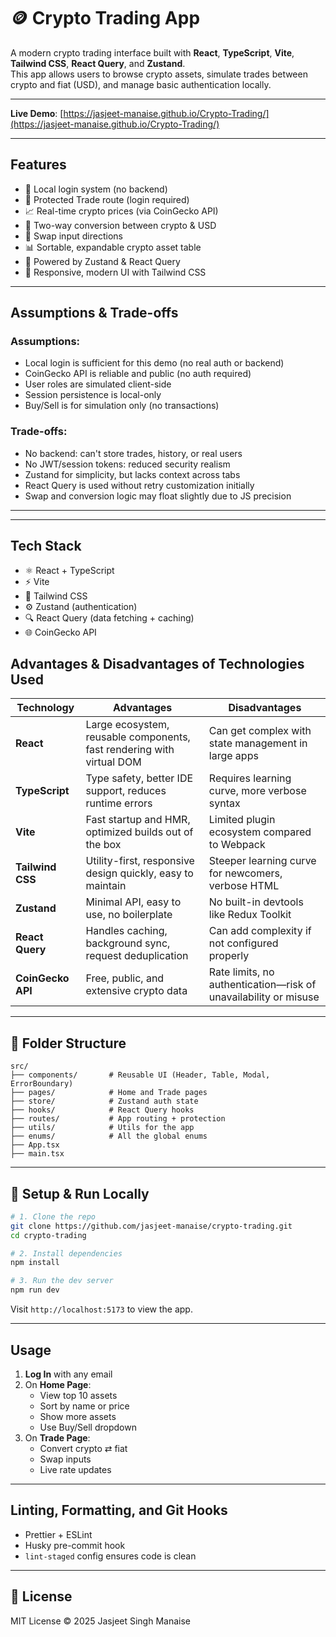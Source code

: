 # 🪙 Crypto Trading App

A modern crypto trading interface built with **React**, **TypeScript**, **Vite**, **Tailwind CSS**, **React Query**, and **Zustand**.  
This app allows users to browse crypto assets, simulate trades between crypto and fiat (USD), and manage basic authentication locally.

---

**Live Demo**: [https://jasjeet-manaise.github.io/Crypto-Trading/](https://jasjeet-manaise.github.io/Crypto-Trading/)

---

##  Features

- 🔐 Local login system (no backend)
- 🧭 Protected Trade route (login required)
- 📈 Real-time crypto prices (via CoinGecko API)
- 🧮 Two-way conversion between crypto & USD
- 🔄 Swap input directions
- 📊 Sortable, expandable crypto asset table
- 🧠 Powered by Zustand & React Query
- 🎨 Responsive, modern UI with Tailwind CSS

---

##  Assumptions & Trade-offs

### Assumptions:

- Local login is sufficient for this demo (no real auth or backend)
- CoinGecko API is reliable and public (no auth required)
- User roles are simulated client-side
- Session persistence is local-only
- Buy/Sell is for simulation only (no transactions)

### Trade-offs:

- No backend: can't store trades, history, or real users
- No JWT/session tokens: reduced security realism
- Zustand for simplicity, but lacks context across tabs
- React Query is used without retry customization initially
- Swap and conversion logic may float slightly due to JS precision

---

---

## Tech Stack

- ⚛️ React + TypeScript
- ⚡ Vite
- 🎨 Tailwind CSS
- ⚙️ Zustand (authentication)
- 🔍 React Query (data fetching + caching)
- 🌐 CoinGecko API

## Advantages & Disadvantages of Technologies Used

| Technology      | Advantages                                                                 | Disadvantages                                                                 |
|----------------|----------------------------------------------------------------------------|--------------------------------------------------------------------------------|
| **React**       | Large ecosystem, reusable components, fast rendering with virtual DOM     | Can get complex with state management in large apps                           |
| **TypeScript**  | Type safety, better IDE support, reduces runtime errors                   | Requires learning curve, more verbose syntax                                  |
| **Vite**        | Fast startup and HMR, optimized builds out of the box                     | Limited plugin ecosystem compared to Webpack                                  |
| **Tailwind CSS**| Utility-first, responsive design quickly, easy to maintain                | Steeper learning curve for newcomers, verbose HTML                            |
| **Zustand**     | Minimal API, easy to use, no boilerplate                                  | No built-in devtools like Redux Toolkit                     |
| **React Query** | Handles caching, background sync, request deduplication                   | Can add complexity if not configured properly                                 |
| **CoinGecko API** | Free, public, and extensive crypto data                                 | Rate limits, no authentication—risk of unavailability or misuse               |


---

## 📂 Folder Structure

```
src/
├── components/       # Reusable UI (Header, Table, Modal, ErrorBoundary)
├── pages/            # Home and Trade pages
├── store/            # Zustand auth state
├── hooks/            # React Query hooks
├── routes/           # App routing + protection
├── utils/            # Utils for the app
├── enums/            # All the global enums
├── App.tsx
├── main.tsx
```

---

## 🔧 Setup & Run Locally

```bash
# 1. Clone the repo
git clone https://github.com/jasjeet-manaise/crypto-trading.git
cd crypto-trading

# 2. Install dependencies
npm install

# 3. Run the dev server
npm run dev
```

Visit `http://localhost:5173` to view the app.

---

## Usage

1. **Log In** with any email
2. On **Home Page**:
   - View top 10 assets
   - Sort by name or price
   - Show more assets
   - Use Buy/Sell dropdown
3. On **Trade Page**:
   - Convert crypto ⇄ fiat
   - Swap inputs
   - Live rate updates

---

## Linting, Formatting, and Git Hooks

- Prettier + ESLint
- Husky pre-commit hook
- `lint-staged` config ensures code is clean

---

## 📄 License

MIT License © 2025 Jasjeet Singh Manaise
